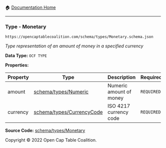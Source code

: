 :house: [Documentation Home](../../../README.md)

---

### Type - Monetary

`https://opencaptablecoalition.com/schema/types/Monetary.schema.json`

_Type representation of an amount of money in a specified currency_

**Data Type:** `OCF TYPE`

**Properties:**

| Property | Type                                                               | Description             | Required   |
| -------- | ------------------------------------------------------------------ | ----------------------- | ---------- |
| amount   | [schema/types/Numeric](../../../schema/types/Numeric.md)           | Numeric amount of money | `REQUIRED` |
| currency | [schema/types/CurrencyCode](../../../schema/types/CurrencyCode.md) | ISO 4217 currency code  | `REQUIRED` |

**Source Code:** [schema/types/Monetary](../../../../../../../../schema/types/Monetary.schema.json)

Copyright © 2022 Open Cap Table Coalition.
